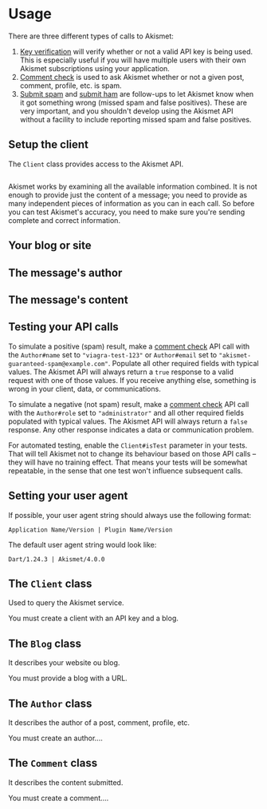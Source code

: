 # Usage
There are three different types of calls to Akismet:

1. [Key verification](features/key_verification.md) will verify whether or not a valid API key is being used. This is especially useful if you will have multiple users with their own Akismet subscriptions using your application.
2. [Comment check](features/comment_check.md) is used to ask Akismet whether or not a given post, comment, profile, etc. is spam.
3. [Submit spam](features/submit_spam.md) and [submit ham](features/submit_ham.md) are follow-ups to let Akismet know when it got something wrong (missed spam and false positives). These are very important, and you shouldn't develop using the Akismet API without a facility to include reporting missed spam and false positives.

## Setup the client
The `Client` class provides access to the Akismet API.

```dart
```

Akismet works by examining all the available information combined. It is not enough to provide just the content of a message; you need to provide as many independent pieces of information as you can in each call. So before you can test Akismet's accuracy, you need to make sure you're sending complete and correct information.

## Your blog or site

## The message's author

## The message's content



## Testing your API calls
To simulate a positive (spam) result, make a [comment check](features/comment_check.md) API call with the `Author#name` set to `"viagra-test-123"` or `Author#email` set to `"akismet-guaranteed-spam@example.com"`. Populate all other required fields with typical values. The Akismet API will always return a `true` response to a valid request with one of those values. If you receive anything else, something is wrong in your client, data, or communications.

To simulate a negative (not spam) result, make a [comment check](features/comment_check.md) API call with the `Author#role` set to `"administrator"` and all other required fields populated with typical values. The Akismet API will always return a `false` response. Any other response indicates a data or communication problem.

For automated testing, enable the `Client#isTest` parameter in your tests. That will tell Akismet not to change its behaviour based on those API calls – they will have no training effect. That means your tests will be somewhat repeatable, in the sense that one test won't influence subsequent calls.

## Setting your user agent
If possible, your user agent string should always use the following format:

```
Application Name/Version | Plugin Name/Version
```

The default user agent string would look like:

```
Dart/1.24.3 | Akismet/4.0.0
```

## The `Client` class
Used to query the Akismet service.

You must create a client with an API key and a blog.

## The `Blog` class
It describes your website ou blog.

You must provide a blog with a URL.

## The `Author` class
It describes the author of a post, comment, profile, etc.

You must create an author....

## The `Comment` class
It describes the content submitted.

You must create a comment....
